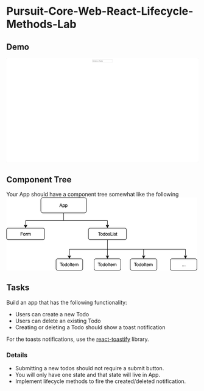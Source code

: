 # Pursuit-Core-Web-React-Lifecycle-Methods-Lab

## Demo
![todosLifecycleAppGif](./todosLifecycleAppGif.gif)

## Component Tree
Your App should have a component tree somewhat like the following
![todos react app component tree](./todos-component-tree.png)

## Tasks
Build an app that has the following functionality:

- Users can create a new Todo
- Users can delete an existing Todo
- Creating or deleting a Todo should show a toast notification

For the toasts notifications, use the [react-toastify](https://github.com/fkhadra/react-toastify) library.

### Details
* Submitting a new todos should not require a submit button. 
* You will only have one state and that state will live in App.
* Implement lifecycle methods to fire the created/deleted notification.

